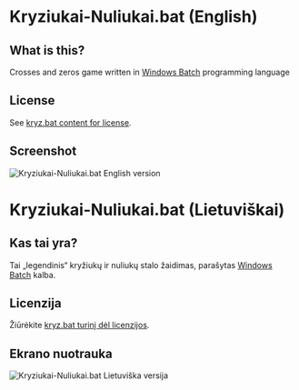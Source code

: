 Kryziukai-Nuliukai.bat (English)
======================

What is this?
-------------
Crosses and zeros game written in [Windows Batch](http://en.wikipedia.org/wiki/Batch_file) programming language


License
-------------
See [kryz.bat content for license](https://github.com/MekDrop/Kryziukai-Nuliukai.bat/blob/master/English/kryz.bat).

Screenshot
-------------

![Kryziukai-Nuliukai.bat English version](https://raw.github.com/MekDrop/Kryziukai-Nuliukai.bat/master/English/screenshot.png)

Kryziukai-Nuliukai.bat (Lietuviškai)
======================

Kas tai yra?
-------------
Tai „legendinis“ kryžiukų ir nuliukų stalo žaidimas, parašytas [Windows Batch](http://en.wikipedia.org/wiki/Batch_file) kalba.


Licenzija
-------------
Žiūrėkite [kryz.bat turinį dėl licenzijos](https://github.com/MekDrop/Kryziukai-Nuliukai.bat/blob/master/Lithuanian/kryz.bat).

Ekrano nuotrauka
-------------

![Kryziukai-Nuliukai.bat Lietuviška versija](https://raw.github.com/MekDrop/Kryziukai-Nuliukai.bat/master/Lithuanian/screenshot.png)
